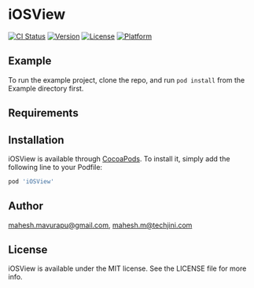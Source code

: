 # iOSView

[![CI Status](https://img.shields.io/travis/mahesh.mavurapu@gmail.com/iOSView.svg?style=flat)](https://travis-ci.org/mahesh.mavurapu@gmail.com/iOSView)
[![Version](https://img.shields.io/cocoapods/v/iOSView.svg?style=flat)](https://cocoapods.org/pods/iOSView)
[![License](https://img.shields.io/cocoapods/l/iOSView.svg?style=flat)](https://cocoapods.org/pods/iOSView)
[![Platform](https://img.shields.io/cocoapods/p/iOSView.svg?style=flat)](https://cocoapods.org/pods/iOSView)

## Example

To run the example project, clone the repo, and run `pod install` from the Example directory first.

## Requirements

## Installation

iOSView is available through [CocoaPods](https://cocoapods.org). To install
it, simply add the following line to your Podfile:

```ruby
pod 'iOSView'
```

## Author

mahesh.mavurapu@gmail.com, mahesh.m@techjini.com

## License

iOSView is available under the MIT license. See the LICENSE file for more info.
